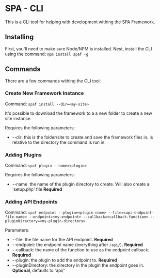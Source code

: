 # SPA - CLI

This is a CLI tool for helping with development withing the SPA Framework.

## Installing

First, you'll need to make sure Node/NPM is installed. Nest, install the CLI using the command: `npm install spaf -g`

## Commands

There are a few commands withing the CLI tool:

### Create New Framework Instance

Command: `spaf install --dir=<my-site>`

It's possible to download the framework to a a new folder to create a new site instance. 

Requires the following parameters:

* --dir: this is the folder/site to create and save the framework files in. Is relative to the directory the command is run in.

### Adding Plugins

Command: `spaf plugin --name=<plugin>`

Requires the following parameters:

* --name: the name of the plugin directory to create. Will also create a 'setup.php' file **Required**

### Adding API Endpoints

Command: `spaf endpoint --plugin=<plugin-name> --file=<api-endpoint-file-name> --endpoint=<my-endpoint> --callback=<callback-function> --pluginDirectory=<my-plugin-directory>`

Parameters:

* --file: the file name for the API endpoint. **Required**
* --endpoint: the endpoint name (everything after `/api/`). **Required**
* --callback: the name of the function to use as the endpoint callback. **Required**
* --plugin: the plugin to add the endpoint to. **Required**
* --pluginDirectory: the directory in the plugin the endpoint goes in. **Optional**, defaults to 'api/'